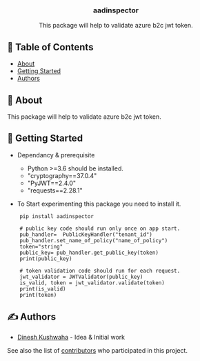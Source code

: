 <h3 align="center">aadinspector</h3>

<p align="center"> This package will help to validate azure b2c jwt token.
    <br> 
</p>

## 📝 Table of Contents

- [About](#about)
- [Getting Started](#getting_started)
- [Authors](#authors)

## 🧐 About <a name = "about"></a>

This package will help to validate azure b2c jwt token.

## 🏁 Getting Started <a name = "getting_started"></a>
- Dependancy & prerequisite 
    - Python >=3.6 should be installed.
    - "cryptography==37.0.4"
    - "PyJWT==2.4.0"
    - "requests==2.28.1"

- To Start experimenting this package you need to install it.

```
    pip install aadinspector
```
```
    # public key code should run only once on app start.
    pub_handler=  PublicKeyHandler("tenant_id")
    pub_handler.set_name_of_policy("name_of_policy")
    token="string"
    public_key= pub_handler.get_public_key(token)
    print(public_key)
    
    # token validation code should run for each request.
    jwt_validator = JWTValidator(public_key)
    is_valid, token = jwt_validator.validate(token)
    print(is_valid)
    print(token)

```

## ✍️ Authors <a name = "authors"></a>

- [Dinesh Kushwaha](https://pypi.org/user/dinesh-pypi/) - Idea & Initial work

See also the list of [contributors](https://github.com/dinesh-kushwaha) who participated in this project.